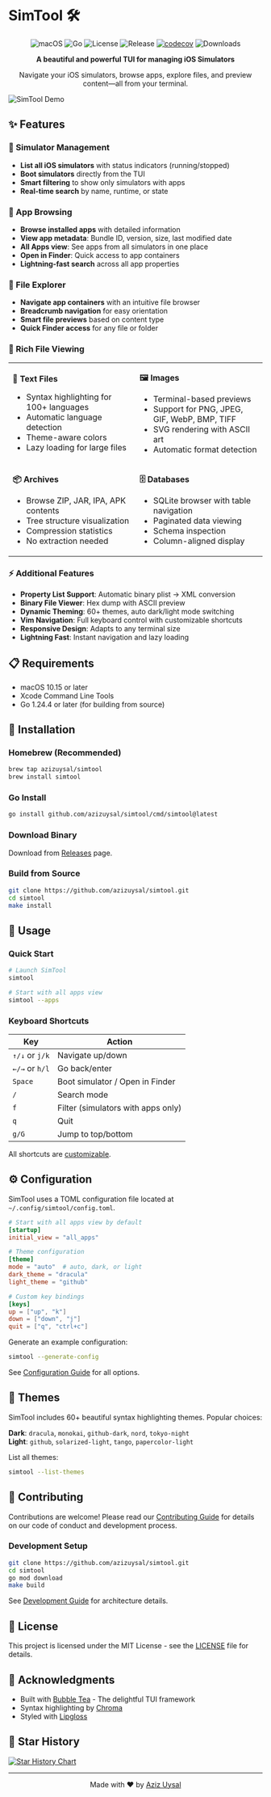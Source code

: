 # SimTool 🛠️

<p align="center">
  <img src="https://img.shields.io/badge/platform-macOS-blue" alt="macOS">
  <img src="https://img.shields.io/badge/go-%3E%3D1.24.4-00ADD8?logo=go" alt="Go">
  <img src="https://img.shields.io/github/license/azizuysal/simtool" alt="License">
  <img src="https://img.shields.io/github/v/release/azizuysal/simtool" alt="Release">
  <a href="https://codecov.io/gh/azizuysal/simtool"><img src="https://codecov.io/gh/azizuysal/simtool/branch/main/graph/badge.svg" alt="codecov"></a>
  <img src="https://img.shields.io/github/downloads/azizuysal/simtool/total" alt="Downloads">
</p>

<p align="center">
  <strong>A beautiful and powerful TUI for managing iOS Simulators</strong>
</p>

<p align="center">
  Navigate your iOS simulators, browse apps, explore files, and preview content—all from your terminal.
</p>

![SimTool Demo](demo.gif)

## ✨ Features

### 🚀 Simulator Management
- **List all iOS simulators** with status indicators (running/stopped)
- **Boot simulators** directly from the TUI
- **Smart filtering** to show only simulators with apps
- **Real-time search** by name, runtime, or state

### 📱 App Browsing  
- **Browse installed apps** with detailed information
- **View app metadata**: Bundle ID, version, size, last modified date
- **All Apps view**: See apps from all simulators in one place
- **Open in Finder**: Quick access to app containers
- **Lightning-fast search** across all app properties

### 📁 File Explorer
- **Navigate app containers** with an intuitive file browser
- **Breadcrumb navigation** for easy orientation
- **Smart file previews** based on content type
- **Quick Finder access** for any file or folder

### 🎨 Rich File Viewing

<table>
<tr>
<td width="50%">

**📝 Text Files**
- Syntax highlighting for 100+ languages
- Automatic language detection
- Theme-aware colors
- Lazy loading for large files

</td>
<td width="50%">

**🖼️ Images**
- Terminal-based previews
- Support for PNG, JPEG, GIF, WebP, BMP, TIFF
- SVG rendering with ASCII art
- Automatic format detection

</td>
</tr>
<tr>
<td width="50%">

**📦 Archives**
- Browse ZIP, JAR, IPA, APK contents
- Tree structure visualization
- Compression statistics
- No extraction needed

</td>
<td width="50%">

**🗄️ Databases**
- SQLite browser with table navigation
- Paginated data viewing
- Schema inspection
- Column-aligned display

</td>
</tr>
</table>

### ⚡ Additional Features
- **Property List Support**: Automatic binary plist → XML conversion
- **Binary File Viewer**: Hex dump with ASCII preview
- **Dynamic Theming**: 60+ themes, auto dark/light mode switching
- **Vim Navigation**: Full keyboard control with customizable shortcuts
- **Responsive Design**: Adapts to any terminal size
- **Lightning Fast**: Instant navigation and lazy loading

## 📋 Requirements

- macOS 10.15 or later
- Xcode Command Line Tools
- Go 1.24.4 or later (for building from source)

## 🚀 Installation

### Homebrew (Recommended)
```bash
brew tap azizuysal/simtool
brew install simtool
```

### Go Install
```bash
go install github.com/azizuysal/simtool/cmd/simtool@latest
```

### Download Binary
Download from [Releases](https://github.com/azizuysal/simtool/releases) page.

### Build from Source
```bash
git clone https://github.com/azizuysal/simtool.git
cd simtool
make install
```

## 📖 Usage

### Quick Start
```bash
# Launch SimTool
simtool

# Start with all apps view
simtool --apps
```

### Keyboard Shortcuts

| Key | Action |
|-----|--------|
| `↑/↓` or `j/k` | Navigate up/down |
| `←/→` or `h/l` | Go back/enter |
| `Space` | Boot simulator / Open in Finder |
| `/` | Search mode |
| `f` | Filter (simulators with apps only) |
| `q` | Quit |
| `g/G` | Jump to top/bottom |

All shortcuts are [customizable](#configuration).

## ⚙️ Configuration

SimTool uses a TOML configuration file located at `~/.config/simtool/config.toml`.

```toml
# Start with all apps view by default
[startup]
initial_view = "all_apps"

# Theme configuration
[theme]
mode = "auto"  # auto, dark, or light
dark_theme = "dracula"
light_theme = "github"

# Custom key bindings
[keys]
up = ["up", "k"]
down = ["down", "j"]
quit = ["q", "ctrl+c"]
```

Generate an example configuration:
```bash
simtool --generate-config
```

See [Configuration Guide](docs/configuration.md) for all options.

## 🎨 Themes

SimTool includes 60+ beautiful syntax highlighting themes. Popular choices:

**Dark**: `dracula`, `monokai`, `github-dark`, `nord`, `tokyo-night`  
**Light**: `github`, `solarized-light`, `tango`, `papercolor-light`

List all themes:
```bash
simtool --list-themes
```


## 🤝 Contributing

Contributions are welcome! Please read our [Contributing Guide](CONTRIBUTING.md) for details on our code of conduct and development process.

### Development Setup
```bash
git clone https://github.com/azizuysal/simtool.git
cd simtool
go mod download
make build
```

See [Development Guide](docs/development.md) for architecture details.

## 📄 License

This project is licensed under the MIT License - see the [LICENSE](LICENSE) file for details.

## 🙏 Acknowledgments

- Built with [Bubble Tea](https://github.com/charmbracelet/bubbletea) - The delightful TUI framework
- Syntax highlighting by [Chroma](https://github.com/alecthomas/chroma)
- Styled with [Lipgloss](https://github.com/charmbracelet/lipgloss)

## 🌟 Star History

[![Star History Chart](https://api.star-history.com/svg?repos=azizuysal/simtool&type=Date)](https://star-history.com/#azizuysal/simtool&Date)

---

<p align="center">
  Made with ❤️ by <a href="https://github.com/azizuysal">Aziz Uysal</a>
</p>